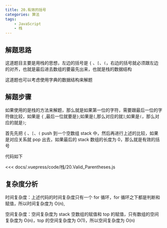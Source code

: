 ```yaml
---
title: 20.有效的括号
categories: 算法
tags:
    - JavaScript
    - 栈
---
```


## 解题思路

这道题目主要是用栈的思想，左边的括号是 `{` 、`[`、`(`，右边的括号就必须跟左边的对齐，也就是最后进去数组的要最先出来，也就是栈的数据结构

这道题也可以考虑使用字典的数据结构来解题

## 解题步骤

如果使用的是栈的方法来解题，那么就是如果第一位的字符，需要跟最后一位的字符做比较，如果是 `{` ,最后一位就要是`}`;如果是`[`,那么对应的就`]`;如果是`(`，那么对应的就是`)`;

首先先把 `{` 、`[`、`(` push 到一个空数组 stack 中，然后再进行上述的比较，如果是对应关系就 pop 出去，如果最后的 stack 数组的长度为 0，那么就是有效的括号

代码如下

<<< docs/.vuepress/code/栈/20.Valid_Parentheses.js

## 复杂度分析

时间复杂度：上述代码的时间复杂度只有一个 for 循环，for 循环之下都是判断和赋值，所以时间复杂度为 O(n),

空间复杂度：空间复杂度为 stack 空数组的赋值和 top 的赋值，只有数组的空间复杂度为 O(n)，top 的空间复杂度为 O(1)，所以空间复杂度为 O(n)
